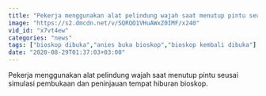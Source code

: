 ```yaml
---
title: "Pekerja menggunakan alat pelindung wajah saat menutup pintu seusai simulasi pembukaan dan peninjauan tempat hiburan bioskop."
image: "https://s2.dmcdn.net/v/SQRQO1VHuAWxZ0IMF/x240"
vid_id: "x7vt4ew"
categories: "news"
tags: ["bioskop dibuka","anies buka bioskop","bioskop kembali dibuka"]
date: "2020-08-29T01:37:03+03:00"
---
```

Pekerja menggunakan alat pelindung wajah saat menutup pintu seusai simulasi pembukaan dan peninjauan tempat hiburan bioskop.
